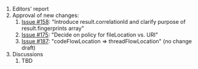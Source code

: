1. Editors' report
1. Approval of new changes:
    1. [Issue #158](https://github.com/oasis-tcs/sarif-spec/issues/158): "Introduce result.correlationId and clarify purpose of result.fingerprints array"
    1. [Issue #175](https://github.com/oasis-tcs/sarif-spec/issues/175): "Decide on policy for fileLocation vs. URI"
    1. [Issue #187](https://github.com/oasis-tcs/sarif-spec/issues/187): "codeFlowLocation => threadFlowLocation" (no change draft)
1. Discussions
    1. TBD
